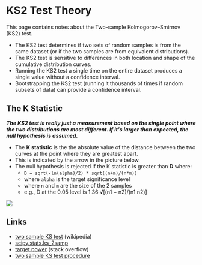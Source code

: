 # KS2 Test Theory
This page contains notes about the Two-sample Kolmogorov–Smirnov (KS2) test.

* The KS2 test determines if two sets of random samples is from the same dataset (or if the two samples are from equivalent distributions).
* The KS2 test is sensitive to differences in both location and shape of the cumulative distribution curves.
* Running the KS2 test a single time on the entire dataset produces a single value without a confidence interval. 
* Bootstrapping the KS2 test (running it thousands of times if random subsets of data) can provide a confidence interval.

## The K Statistic
***The KS2 test is really just a measurement based on the single point where the two distributions are most different. If it's larger than expected, the null hypothesis is assumed.***
* The **K statistic** is the the absolute value of the distance between the two curves at the point where they are greatest apart. 
* This is indicated by the arrow in the picture below.
* The null hypothesis is rejected if the K statistic is greater than **D** where:
  * `D = sqrt(-ln(alpha)/2) * sqrt((n+m)/(n*m))`
  * where `alpha` is the target significance level
  * where `n` and `m` are the size of the 2 samples
  * e.g., D at the 0.05 level is 1.36 √[(n1 + n2)/(n1 n2)]

![](https://upload.wikimedia.org/wikipedia/commons/3/3f/KS2_Example.png)

## Links
* [two sample KS test](https://en.wikipedia.org/wiki/Kolmogorov%E2%80%93Smirnov_test#Two-sample_Kolmogorov%E2%80%93Smirnov_test) (wikipedia)
* [scipy.stats.ks_2samp](https://docs.scipy.org/doc/scipy-0.15.1/reference/generated/scipy.stats.ks_2samp.html)
* [target power](https://stackoverflow.com/questions/15204070/is-there-a-python-scipy-function-to-determine-parameters-needed-to-obtain-a-ta) (stack overflow)
* [two sample KS test procedure](https://influentialpoints.com/Training/kolmogorov-smirnov_test-principles-properties-assumptions.htm#twos)

